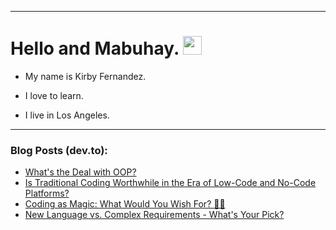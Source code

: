
<img src="https://komarev.com/ghpvc/?username=kirbygit&style=flat-square&color=blue" alt=""/>

---
<h1>
  Hello and Mabuhay.
  <img src="https://media.giphy.com/media/hvRJCLFzcasrR4ia7z/giphy.gif" width="30px"/>
</h1>

- My name is Kirby Fernandez.

- I love to learn.

- I live in Los Angeles.

---

### Blog Posts (dev.to):
<!-- BLOG-POST-LIST:START -->
- [What&#39;s the Deal with OOP?](https://dev.to/codenewbieteam/whats-the-deal-with-oop-29eh)
- [Is Traditional Coding Worthwhile in the Era of Low-Code and No-Code Platforms?](https://dev.to/codenewbieteam/is-traditional-coding-worthwhile-in-the-era-of-low-code-and-no-code-platforms-41gd)
- [Coding as Magic: What Would You Wish For? 🔮✨](https://dev.to/codenewbieteam/coding-as-magic-what-would-you-wish-for-5751)
- [New Language vs. Complex Requirements - What&#39;s Your Pick?](https://dev.to/codenewbieteam/new-language-vs-complex-requirements-whats-your-pick-4d7g)
<!-- BLOG-POST-LIST:END -->
